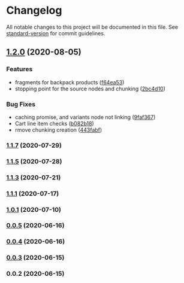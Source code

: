 # Changelog

All notable changes to this project will be documented in this file. See [standard-version](https://github.com/conventional-changelog/standard-version) for commit guidelines.

## [1.2.0](http://github.com///compare/v1.1.7...v1.2.0) (2020-08-05)


### Features

* fragments for backpack products ([f64ea53](http://github.com///commit/f64ea5358d6dba6231af8e2101b921ac8bd26eb9))
* stopping point for the source nodes and chunking ([2bc4d10](http://github.com///commit/2bc4d10bef840f892efc8995d331885e68916df2))


### Bug Fixes

* caching promise, and variants node not linking ([9faf367](http://github.com///commit/9faf367ff74a7fcad4d9f9332a975a1366bdbf39))
* Cart line item checks ([b082b18](http://github.com///commit/b082b18ef6d8869c0dc8c5207299b0e05ba589d3))
* rmove chunking creation ([443fabf](http://github.com///commit/443fabff82e28a5003de8a3812d3d6504fc709a9))

### [1.1.7](http://github.com///compare/v1.1.5...v1.1.7) (2020-07-29)

### [1.1.5](http://github.com///compare/v1.1.3...v1.1.5) (2020-07-28)

### [1.1.3](http://github.com///compare/v1.1.1...v1.1.3) (2020-07-21)

### [1.1.1](http://github.com///compare/v1.0.1...v1.1.1) (2020-07-17)

### [1.0.1](http://github.com///compare/v2.0.34...v1.0.1) (2020-07-10)

### [0.0.5](http://github.com///compare/v0.0.4...v0.0.5) (2020-06-16)

### [0.0.4](http://github.com///compare/v0.0.3...v0.0.4) (2020-06-16)

### [0.0.3](http://github.com///compare/v0.0.2...v0.0.3) (2020-06-15)

### 0.0.2 (2020-06-15)
